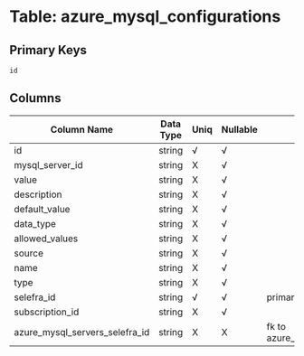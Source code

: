 # Table: azure_mysql_configurations

## Primary Keys 

```
id
```


## Columns 

|  Column Name   |  Data Type  | Uniq | Nullable | Description | 
|  ----  | ----  | ----  | ----  | ---- | 
| id | string | √ | √ |  | 
| mysql_server_id | string | X | √ |  | 
| value | string | X | √ |  | 
| description | string | X | √ |  | 
| default_value | string | X | √ |  | 
| data_type | string | X | √ |  | 
| allowed_values | string | X | √ |  | 
| source | string | X | √ |  | 
| name | string | X | √ |  | 
| type | string | X | √ |  | 
| selefra_id | string | √ | √ | primary keys value md5 | 
| subscription_id | string | X | √ |  | 
| azure_mysql_servers_selefra_id | string | X | X | fk to azure_mysql_servers.selefra_id | 


